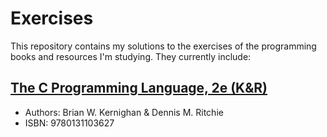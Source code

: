 # Exercises

This repository contains my solutions to the exercises of the programming books
and resources I'm studying. They currently include:

## [The C Programming Language, 2e (K&R)](tcpl/)

* Authors: Brian W. Kernighan & Dennis M. Ritchie
* ISBN: 9780131103627
